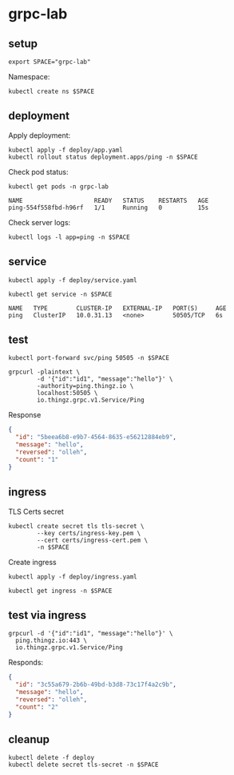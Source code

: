 # grpc-lab

## setup

```shell
export SPACE="grpc-lab"
```

Namespace:

```shell
kubectl create ns $SPACE
```

## deployment 

Apply deployment:

```shell
kubectl apply -f deploy/app.yaml
kubectl rollout status deployment.apps/ping -n $SPACE
```

Check pod status: 

```shell
kubectl get pods -n grpc-lab

NAME                    READY   STATUS    RESTARTS   AGE
ping-554f558fbd-h96rf   1/1     Running   0          15s
```

Check server logs:

```shell
kubectl logs -l app=ping -n $SPACE 
```

## service 

```shell
kubectl apply -f deploy/service.yaml
```

```shell
kubectl get service -n $SPACE

NAME   TYPE        CLUSTER-IP   EXTERNAL-IP   PORT(S)     AGE
ping   ClusterIP   10.0.31.13   <none>        50505/TCP   6s
```

## test 

```shell
kubectl port-forward svc/ping 50505 -n $SPACE
```

```shell
grpcurl -plaintext \
        -d '{"id":"id1", "message":"hello"}' \
        -authority=ping.thingz.io \
        localhost:50505 \
        io.thingz.grpc.v1.Service/Ping
```

Response

```json
{
  "id": "5beea6b8-e9b7-4564-8635-e56212884eb9",
  "message": "hello",
  "reversed": "olleh",
  "count": "1"
}
```

## ingress 

TLS Certs secret 

```shell
kubectl create secret tls tls-secret \
		--key certs/ingress-key.pem \
		--cert certs/ingress-cert.pem \
		-n $SPACE 
```

Create ingress

```shell
kubectl apply -f deploy/ingress.yaml
```

```shell
kubectl get ingress -n $SPACE
```

## test via ingress

```shell
grpcurl -d '{"id":"id1", "message":"hello"}' \
  ping.thingz.io:443 \
  io.thingz.grpc.v1.Service/Ping
```

Responds:

```json
{
  "id": "3c55a679-2b6b-49bd-b3d8-73c17f4a2c9b",
  "message": "hello",
  "reversed": "olleh",
  "count": "2"
}
```

## cleanup 

```shell
kubectl delete -f deploy
kubectl delete secret tls-secret -n $SPACE 
```

